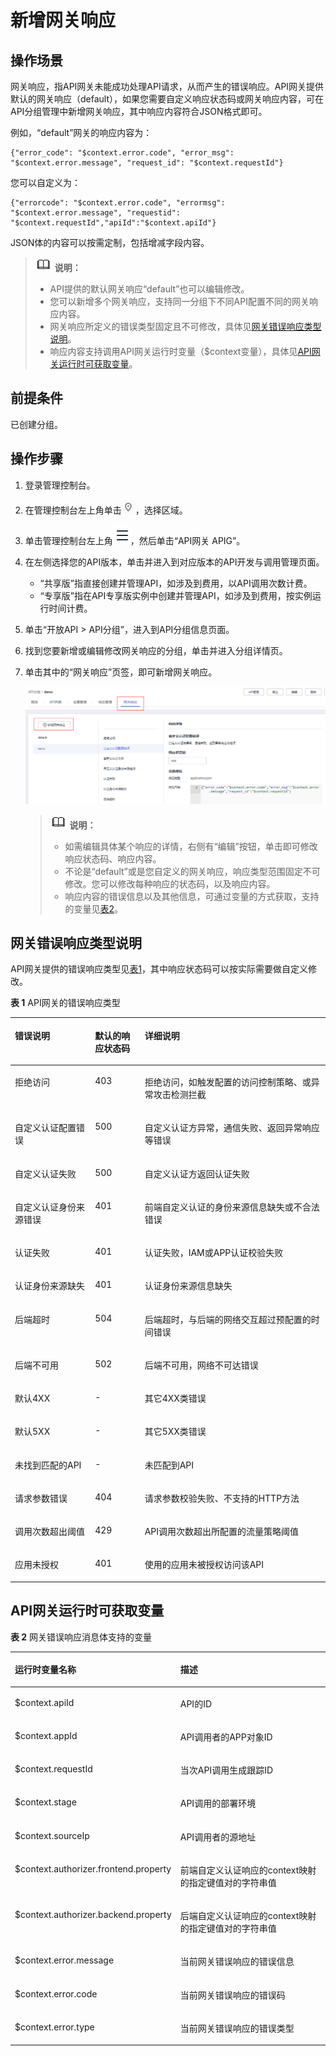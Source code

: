 # 新增网关响应<a name="ZH-CN_TOPIC_0000001188877335"></a>

## 操作场景<a name="zh-cn_topic_0000001174497031_zh-cn_topic_0226843033_section1731012541118"></a>

网关响应，指API网关未能成功处理API请求，从而产生的错误响应。API网关提供默认的网关响应（default），如果您需要自定义响应状态码或网关响应内容，可在API分组管理中新增网关响应，其中响应内容符合JSON格式即可。

例如，“default”网关的响应内容为：

```
{"error_code": "$context.error.code", "error_msg": "$context.error.message", "request_id": "$context.requestId"}
```

您可以自定义为：

```
{"errorcode": "$context.error.code", "errormsg": "$context.error.message", "requestid": "$context.requestId","apiId":"$context.apiId"}
```

JSON体的内容可以按需定制，包括增减字段内容。

>![](public_sys-resources/icon-note.gif) **说明：** 
>-   API提供的默认网关响应“default”也可以编辑修改。
>-   您可以新增多个网关响应，支持同一分组下不同API配置不同的网关响应内容。
>-   网关响应所定义的错误类型固定且不可修改，具体见[网关错误响应类型说明](#zh-cn_topic_0000001174497031_zh-cn_topic_0226843033_section188951150101)。
>-   响应内容支持调用API网关运行时变量（$context变量），具体见[API网关运行时可获取变量](#zh-cn_topic_0000001174497031_zh-cn_topic_0226843033_section0417113411215)。

## 前提条件<a name="zh-cn_topic_0000001174497031_zh-cn_topic_0226843033_section83110548119"></a>

已创建分组。

## 操作步骤<a name="zh-cn_topic_0000001174497031_zh-cn_topic_0226843033_section333201863716"></a>

1.  登录管理控制台。
2.  在管理控制台左上角单击![](figures/icon-region.png)，选择区域。
3.  单击管理控制台左上角![](figures/zh-cn_image_0000001191951633.png)，然后单击“API网关 APIG”。
4.  在左侧选择您的API版本，单击并进入到对应版本的API开发与调用管理页面。
    -   “共享版”指直接创建并管理API，如涉及到费用，以API调用次数计费。
    -   “专享版”指在API专享版实例中创建并管理API，如涉及到费用，按实例运行时间计费。

5.  单击“开放API \> API分组”，进入到API分组信息页面。
6.  找到您要新增或编辑修改网关响应的分组，单击并进入分组详情页。
7.  单击其中的“网关响应”页签，即可新增网关响应。

    ![](figures/zh-cn_image_0000001188790195.png)

    >![](public_sys-resources/icon-note.gif) **说明：** 
    >-   如需编辑具体某个响应的详情，右侧有“编辑”按钮，单击即可修改响应状态码、响应内容。
    >-   不论是“default”或是您自定义的网关响应，响应类型范围固定不可修改。您可以修改每种响应的状态码，以及响应内容。
    >-   响应内容的错误信息以及其他信息，可通过变量的方式获取，支持的变量见[表2](#zh-cn_topic_0000001174497031_zh-cn_topic_0226843033_table1777615351141)。


## 网关错误响应类型说明<a name="zh-cn_topic_0000001174497031_zh-cn_topic_0226843033_section188951150101"></a>

API网关提供的错误响应类型见[表1](#zh-cn_topic_0000001174497031_zh-cn_topic_0226843033_table4964122534120)，其中响应状态码可以按实际需要做自定义修改。

**表 1**  API网关的错误响应类型

<a name="zh-cn_topic_0000001174497031_zh-cn_topic_0226843033_table4964122534120"></a>
<table><thead align="left"><tr id="zh-cn_topic_0000001174497031_zh-cn_topic_0226843033_row7964925154114"><th class="cellrowborder" valign="top" width="25.44%" id="mcps1.2.4.1.1"><p id="zh-cn_topic_0000001174497031_zh-cn_topic_0226843033_p996412514110"><a name="zh-cn_topic_0000001174497031_zh-cn_topic_0226843033_p996412514110"></a><a name="zh-cn_topic_0000001174497031_zh-cn_topic_0226843033_p996412514110"></a>错误说明</p>
</th>
<th class="cellrowborder" valign="top" width="15.770000000000001%" id="mcps1.2.4.1.2"><p id="zh-cn_topic_0000001174497031_zh-cn_topic_0226843033_p99641225154116"><a name="zh-cn_topic_0000001174497031_zh-cn_topic_0226843033_p99641225154116"></a><a name="zh-cn_topic_0000001174497031_zh-cn_topic_0226843033_p99641225154116"></a>默认的响应状态码</p>
</th>
<th class="cellrowborder" valign="top" width="58.79%" id="mcps1.2.4.1.3"><p id="zh-cn_topic_0000001174497031_zh-cn_topic_0226843033_p20664205118428"><a name="zh-cn_topic_0000001174497031_zh-cn_topic_0226843033_p20664205118428"></a><a name="zh-cn_topic_0000001174497031_zh-cn_topic_0226843033_p20664205118428"></a>详细说明</p>
</th>
</tr>
</thead>
<tbody><tr id="zh-cn_topic_0000001174497031_zh-cn_topic_0226843033_row69641525144119"><td class="cellrowborder" valign="top" width="25.44%" headers="mcps1.2.4.1.1 "><p id="zh-cn_topic_0000001174497031_zh-cn_topic_0226843033_p29641725204118"><a name="zh-cn_topic_0000001174497031_zh-cn_topic_0226843033_p29641725204118"></a><a name="zh-cn_topic_0000001174497031_zh-cn_topic_0226843033_p29641725204118"></a>拒绝访问</p>
</td>
<td class="cellrowborder" valign="top" width="15.770000000000001%" headers="mcps1.2.4.1.2 "><p id="zh-cn_topic_0000001174497031_zh-cn_topic_0226843033_p8964425124113"><a name="zh-cn_topic_0000001174497031_zh-cn_topic_0226843033_p8964425124113"></a><a name="zh-cn_topic_0000001174497031_zh-cn_topic_0226843033_p8964425124113"></a>403</p>
</td>
<td class="cellrowborder" valign="top" width="58.79%" headers="mcps1.2.4.1.3 "><p id="zh-cn_topic_0000001174497031_zh-cn_topic_0226843033_p1866419517426"><a name="zh-cn_topic_0000001174497031_zh-cn_topic_0226843033_p1866419517426"></a><a name="zh-cn_topic_0000001174497031_zh-cn_topic_0226843033_p1866419517426"></a>拒绝访问，如触发配置的访问控制策略、或异常攻击检测拦截</p>
</td>
</tr>
<tr id="zh-cn_topic_0000001174497031_zh-cn_topic_0226843033_row119641025184116"><td class="cellrowborder" valign="top" width="25.44%" headers="mcps1.2.4.1.1 "><p id="zh-cn_topic_0000001174497031_zh-cn_topic_0226843033_p996415251415"><a name="zh-cn_topic_0000001174497031_zh-cn_topic_0226843033_p996415251415"></a><a name="zh-cn_topic_0000001174497031_zh-cn_topic_0226843033_p996415251415"></a>自定义认证配置错误</p>
</td>
<td class="cellrowborder" valign="top" width="15.770000000000001%" headers="mcps1.2.4.1.2 "><p id="zh-cn_topic_0000001174497031_zh-cn_topic_0226843033_p0964132514113"><a name="zh-cn_topic_0000001174497031_zh-cn_topic_0226843033_p0964132514113"></a><a name="zh-cn_topic_0000001174497031_zh-cn_topic_0226843033_p0964132514113"></a>500</p>
</td>
<td class="cellrowborder" valign="top" width="58.79%" headers="mcps1.2.4.1.3 "><p id="zh-cn_topic_0000001174497031_zh-cn_topic_0226843033_p15664205164214"><a name="zh-cn_topic_0000001174497031_zh-cn_topic_0226843033_p15664205164214"></a><a name="zh-cn_topic_0000001174497031_zh-cn_topic_0226843033_p15664205164214"></a>自定义认证方异常，通信失败、返回异常响应等错误</p>
</td>
</tr>
<tr id="zh-cn_topic_0000001174497031_zh-cn_topic_0226843033_row1196418255418"><td class="cellrowborder" valign="top" width="25.44%" headers="mcps1.2.4.1.1 "><p id="zh-cn_topic_0000001174497031_zh-cn_topic_0226843033_p1496432534111"><a name="zh-cn_topic_0000001174497031_zh-cn_topic_0226843033_p1496432534111"></a><a name="zh-cn_topic_0000001174497031_zh-cn_topic_0226843033_p1496432534111"></a>自定义认证失败</p>
</td>
<td class="cellrowborder" valign="top" width="15.770000000000001%" headers="mcps1.2.4.1.2 "><p id="zh-cn_topic_0000001174497031_zh-cn_topic_0226843033_p2964162544116"><a name="zh-cn_topic_0000001174497031_zh-cn_topic_0226843033_p2964162544116"></a><a name="zh-cn_topic_0000001174497031_zh-cn_topic_0226843033_p2964162544116"></a>500</p>
</td>
<td class="cellrowborder" valign="top" width="58.79%" headers="mcps1.2.4.1.3 "><p id="zh-cn_topic_0000001174497031_zh-cn_topic_0226843033_p176641351114214"><a name="zh-cn_topic_0000001174497031_zh-cn_topic_0226843033_p176641351114214"></a><a name="zh-cn_topic_0000001174497031_zh-cn_topic_0226843033_p176641351114214"></a>自定义认证方返回认证失败</p>
</td>
</tr>
<tr id="zh-cn_topic_0000001174497031_zh-cn_topic_0226843033_row996417256412"><td class="cellrowborder" valign="top" width="25.44%" headers="mcps1.2.4.1.1 "><p id="zh-cn_topic_0000001174497031_zh-cn_topic_0226843033_p1096492517418"><a name="zh-cn_topic_0000001174497031_zh-cn_topic_0226843033_p1096492517418"></a><a name="zh-cn_topic_0000001174497031_zh-cn_topic_0226843033_p1096492517418"></a>自定义认证身份来源错误</p>
</td>
<td class="cellrowborder" valign="top" width="15.770000000000001%" headers="mcps1.2.4.1.2 "><p id="zh-cn_topic_0000001174497031_zh-cn_topic_0226843033_p2964102518413"><a name="zh-cn_topic_0000001174497031_zh-cn_topic_0226843033_p2964102518413"></a><a name="zh-cn_topic_0000001174497031_zh-cn_topic_0226843033_p2964102518413"></a>401</p>
</td>
<td class="cellrowborder" valign="top" width="58.79%" headers="mcps1.2.4.1.3 "><p id="zh-cn_topic_0000001174497031_zh-cn_topic_0226843033_p466415112421"><a name="zh-cn_topic_0000001174497031_zh-cn_topic_0226843033_p466415112421"></a><a name="zh-cn_topic_0000001174497031_zh-cn_topic_0226843033_p466415112421"></a>前端自定义认证的身份来源信息缺失或不合法错误</p>
</td>
</tr>
<tr id="zh-cn_topic_0000001174497031_zh-cn_topic_0226843033_row139641525114114"><td class="cellrowborder" valign="top" width="25.44%" headers="mcps1.2.4.1.1 "><p id="zh-cn_topic_0000001174497031_zh-cn_topic_0226843033_p11964192554117"><a name="zh-cn_topic_0000001174497031_zh-cn_topic_0226843033_p11964192554117"></a><a name="zh-cn_topic_0000001174497031_zh-cn_topic_0226843033_p11964192554117"></a>认证失败</p>
</td>
<td class="cellrowborder" valign="top" width="15.770000000000001%" headers="mcps1.2.4.1.2 "><p id="zh-cn_topic_0000001174497031_zh-cn_topic_0226843033_p19647258417"><a name="zh-cn_topic_0000001174497031_zh-cn_topic_0226843033_p19647258417"></a><a name="zh-cn_topic_0000001174497031_zh-cn_topic_0226843033_p19647258417"></a>401</p>
</td>
<td class="cellrowborder" valign="top" width="58.79%" headers="mcps1.2.4.1.3 "><p id="zh-cn_topic_0000001174497031_zh-cn_topic_0226843033_p17664205194216"><a name="zh-cn_topic_0000001174497031_zh-cn_topic_0226843033_p17664205194216"></a><a name="zh-cn_topic_0000001174497031_zh-cn_topic_0226843033_p17664205194216"></a>认证失败，IAM或APP认证校验失败</p>
</td>
</tr>
<tr id="zh-cn_topic_0000001174497031_zh-cn_topic_0226843033_row396412518416"><td class="cellrowborder" valign="top" width="25.44%" headers="mcps1.2.4.1.1 "><p id="zh-cn_topic_0000001174497031_zh-cn_topic_0226843033_p3964142513415"><a name="zh-cn_topic_0000001174497031_zh-cn_topic_0226843033_p3964142513415"></a><a name="zh-cn_topic_0000001174497031_zh-cn_topic_0226843033_p3964142513415"></a>认证身份来源缺失</p>
</td>
<td class="cellrowborder" valign="top" width="15.770000000000001%" headers="mcps1.2.4.1.2 "><p id="zh-cn_topic_0000001174497031_zh-cn_topic_0226843033_p896432518416"><a name="zh-cn_topic_0000001174497031_zh-cn_topic_0226843033_p896432518416"></a><a name="zh-cn_topic_0000001174497031_zh-cn_topic_0226843033_p896432518416"></a>401</p>
</td>
<td class="cellrowborder" valign="top" width="58.79%" headers="mcps1.2.4.1.3 "><p id="zh-cn_topic_0000001174497031_zh-cn_topic_0226843033_p2664165116428"><a name="zh-cn_topic_0000001174497031_zh-cn_topic_0226843033_p2664165116428"></a><a name="zh-cn_topic_0000001174497031_zh-cn_topic_0226843033_p2664165116428"></a>认证身份来源信息缺失</p>
</td>
</tr>
<tr id="zh-cn_topic_0000001174497031_zh-cn_topic_0226843033_row199641259417"><td class="cellrowborder" valign="top" width="25.44%" headers="mcps1.2.4.1.1 "><p id="zh-cn_topic_0000001174497031_zh-cn_topic_0226843033_p496411251415"><a name="zh-cn_topic_0000001174497031_zh-cn_topic_0226843033_p496411251415"></a><a name="zh-cn_topic_0000001174497031_zh-cn_topic_0226843033_p496411251415"></a>后端超时</p>
</td>
<td class="cellrowborder" valign="top" width="15.770000000000001%" headers="mcps1.2.4.1.2 "><p id="zh-cn_topic_0000001174497031_zh-cn_topic_0226843033_p89649251412"><a name="zh-cn_topic_0000001174497031_zh-cn_topic_0226843033_p89649251412"></a><a name="zh-cn_topic_0000001174497031_zh-cn_topic_0226843033_p89649251412"></a>504</p>
</td>
<td class="cellrowborder" valign="top" width="58.79%" headers="mcps1.2.4.1.3 "><p id="zh-cn_topic_0000001174497031_zh-cn_topic_0226843033_p466410513424"><a name="zh-cn_topic_0000001174497031_zh-cn_topic_0226843033_p466410513424"></a><a name="zh-cn_topic_0000001174497031_zh-cn_topic_0226843033_p466410513424"></a>后端超时，与后端的网络交互超过预配置的时间错误</p>
</td>
</tr>
<tr id="zh-cn_topic_0000001174497031_zh-cn_topic_0226843033_row962514252514"><td class="cellrowborder" valign="top" width="25.44%" headers="mcps1.2.4.1.1 "><p id="zh-cn_topic_0000001174497031_zh-cn_topic_0226843033_p262642513515"><a name="zh-cn_topic_0000001174497031_zh-cn_topic_0226843033_p262642513515"></a><a name="zh-cn_topic_0000001174497031_zh-cn_topic_0226843033_p262642513515"></a>后端不可用</p>
</td>
<td class="cellrowborder" valign="top" width="15.770000000000001%" headers="mcps1.2.4.1.2 "><p id="zh-cn_topic_0000001174497031_zh-cn_topic_0226843033_p11626192565111"><a name="zh-cn_topic_0000001174497031_zh-cn_topic_0226843033_p11626192565111"></a><a name="zh-cn_topic_0000001174497031_zh-cn_topic_0226843033_p11626192565111"></a>502</p>
</td>
<td class="cellrowborder" valign="top" width="58.79%" headers="mcps1.2.4.1.3 "><p id="zh-cn_topic_0000001174497031_zh-cn_topic_0226843033_p19626112512519"><a name="zh-cn_topic_0000001174497031_zh-cn_topic_0226843033_p19626112512519"></a><a name="zh-cn_topic_0000001174497031_zh-cn_topic_0226843033_p19626112512519"></a>后端不可用，网络不可达错误</p>
</td>
</tr>
<tr id="zh-cn_topic_0000001174497031_zh-cn_topic_0226843033_row214050134319"><td class="cellrowborder" valign="top" width="25.44%" headers="mcps1.2.4.1.1 "><p id="zh-cn_topic_0000001174497031_zh-cn_topic_0226843033_p014110084314"><a name="zh-cn_topic_0000001174497031_zh-cn_topic_0226843033_p014110084314"></a><a name="zh-cn_topic_0000001174497031_zh-cn_topic_0226843033_p014110084314"></a>默认4XX</p>
</td>
<td class="cellrowborder" valign="top" width="15.770000000000001%" headers="mcps1.2.4.1.2 "><p id="zh-cn_topic_0000001174497031_zh-cn_topic_0226843033_p91405017435"><a name="zh-cn_topic_0000001174497031_zh-cn_topic_0226843033_p91405017435"></a><a name="zh-cn_topic_0000001174497031_zh-cn_topic_0226843033_p91405017435"></a>-</p>
</td>
<td class="cellrowborder" valign="top" width="58.79%" headers="mcps1.2.4.1.3 "><p id="zh-cn_topic_0000001174497031_zh-cn_topic_0226843033_p81411606436"><a name="zh-cn_topic_0000001174497031_zh-cn_topic_0226843033_p81411606436"></a><a name="zh-cn_topic_0000001174497031_zh-cn_topic_0226843033_p81411606436"></a>其它4XX类错误</p>
</td>
</tr>
<tr id="zh-cn_topic_0000001174497031_zh-cn_topic_0226843033_row1529215012432"><td class="cellrowborder" valign="top" width="25.44%" headers="mcps1.2.4.1.1 "><p id="zh-cn_topic_0000001174497031_zh-cn_topic_0226843033_p10292203436"><a name="zh-cn_topic_0000001174497031_zh-cn_topic_0226843033_p10292203436"></a><a name="zh-cn_topic_0000001174497031_zh-cn_topic_0226843033_p10292203436"></a>默认5XX</p>
</td>
<td class="cellrowborder" valign="top" width="15.770000000000001%" headers="mcps1.2.4.1.2 "><p id="zh-cn_topic_0000001174497031_zh-cn_topic_0226843033_p20292003439"><a name="zh-cn_topic_0000001174497031_zh-cn_topic_0226843033_p20292003439"></a><a name="zh-cn_topic_0000001174497031_zh-cn_topic_0226843033_p20292003439"></a>-</p>
</td>
<td class="cellrowborder" valign="top" width="58.79%" headers="mcps1.2.4.1.3 "><p id="zh-cn_topic_0000001174497031_zh-cn_topic_0226843033_p12923010432"><a name="zh-cn_topic_0000001174497031_zh-cn_topic_0226843033_p12923010432"></a><a name="zh-cn_topic_0000001174497031_zh-cn_topic_0226843033_p12923010432"></a>其它5XX类错误</p>
</td>
</tr>
<tr id="zh-cn_topic_0000001174497031_zh-cn_topic_0226843033_row144447074320"><td class="cellrowborder" valign="top" width="25.44%" headers="mcps1.2.4.1.1 "><p id="zh-cn_topic_0000001174497031_zh-cn_topic_0226843033_p1744410144320"><a name="zh-cn_topic_0000001174497031_zh-cn_topic_0226843033_p1744410144320"></a><a name="zh-cn_topic_0000001174497031_zh-cn_topic_0226843033_p1744410144320"></a>未找到匹配的API</p>
</td>
<td class="cellrowborder" valign="top" width="15.770000000000001%" headers="mcps1.2.4.1.2 "><p id="zh-cn_topic_0000001174497031_zh-cn_topic_0226843033_p114441101435"><a name="zh-cn_topic_0000001174497031_zh-cn_topic_0226843033_p114441101435"></a><a name="zh-cn_topic_0000001174497031_zh-cn_topic_0226843033_p114441101435"></a>-</p>
</td>
<td class="cellrowborder" valign="top" width="58.79%" headers="mcps1.2.4.1.3 "><p id="zh-cn_topic_0000001174497031_zh-cn_topic_0226843033_p184445019437"><a name="zh-cn_topic_0000001174497031_zh-cn_topic_0226843033_p184445019437"></a><a name="zh-cn_topic_0000001174497031_zh-cn_topic_0226843033_p184445019437"></a>未匹配到API</p>
</td>
</tr>
<tr id="zh-cn_topic_0000001174497031_zh-cn_topic_0226843033_row1662216074313"><td class="cellrowborder" valign="top" width="25.44%" headers="mcps1.2.4.1.1 "><p id="zh-cn_topic_0000001174497031_zh-cn_topic_0226843033_p46221607438"><a name="zh-cn_topic_0000001174497031_zh-cn_topic_0226843033_p46221607438"></a><a name="zh-cn_topic_0000001174497031_zh-cn_topic_0226843033_p46221607438"></a>请求参数错误</p>
</td>
<td class="cellrowborder" valign="top" width="15.770000000000001%" headers="mcps1.2.4.1.2 "><p id="zh-cn_topic_0000001174497031_zh-cn_topic_0226843033_p162280134311"><a name="zh-cn_topic_0000001174497031_zh-cn_topic_0226843033_p162280134311"></a><a name="zh-cn_topic_0000001174497031_zh-cn_topic_0226843033_p162280134311"></a>404</p>
</td>
<td class="cellrowborder" valign="top" width="58.79%" headers="mcps1.2.4.1.3 "><p id="zh-cn_topic_0000001174497031_zh-cn_topic_0226843033_p11623409437"><a name="zh-cn_topic_0000001174497031_zh-cn_topic_0226843033_p11623409437"></a><a name="zh-cn_topic_0000001174497031_zh-cn_topic_0226843033_p11623409437"></a>请求参数校验失败、不支持的HTTP方法</p>
</td>
</tr>
<tr id="zh-cn_topic_0000001174497031_zh-cn_topic_0226843033_row17847314164817"><td class="cellrowborder" valign="top" width="25.44%" headers="mcps1.2.4.1.1 "><p id="zh-cn_topic_0000001174497031_zh-cn_topic_0226843033_p784711145481"><a name="zh-cn_topic_0000001174497031_zh-cn_topic_0226843033_p784711145481"></a><a name="zh-cn_topic_0000001174497031_zh-cn_topic_0226843033_p784711145481"></a>调用次数超出阈值</p>
</td>
<td class="cellrowborder" valign="top" width="15.770000000000001%" headers="mcps1.2.4.1.2 "><p id="zh-cn_topic_0000001174497031_zh-cn_topic_0226843033_p10847514124817"><a name="zh-cn_topic_0000001174497031_zh-cn_topic_0226843033_p10847514124817"></a><a name="zh-cn_topic_0000001174497031_zh-cn_topic_0226843033_p10847514124817"></a>429</p>
</td>
<td class="cellrowborder" valign="top" width="58.79%" headers="mcps1.2.4.1.3 "><p id="zh-cn_topic_0000001174497031_zh-cn_topic_0226843033_p9847171414482"><a name="zh-cn_topic_0000001174497031_zh-cn_topic_0226843033_p9847171414482"></a><a name="zh-cn_topic_0000001174497031_zh-cn_topic_0226843033_p9847171414482"></a>API调用次数超出所配置的流量策略阈值</p>
</td>
</tr>
<tr id="zh-cn_topic_0000001174497031_zh-cn_topic_0226843033_row10991114164818"><td class="cellrowborder" valign="top" width="25.44%" headers="mcps1.2.4.1.1 "><p id="zh-cn_topic_0000001174497031_zh-cn_topic_0226843033_p69912014124812"><a name="zh-cn_topic_0000001174497031_zh-cn_topic_0226843033_p69912014124812"></a><a name="zh-cn_topic_0000001174497031_zh-cn_topic_0226843033_p69912014124812"></a>应用未授权</p>
</td>
<td class="cellrowborder" valign="top" width="15.770000000000001%" headers="mcps1.2.4.1.2 "><p id="zh-cn_topic_0000001174497031_zh-cn_topic_0226843033_p3991151444813"><a name="zh-cn_topic_0000001174497031_zh-cn_topic_0226843033_p3991151444813"></a><a name="zh-cn_topic_0000001174497031_zh-cn_topic_0226843033_p3991151444813"></a>401</p>
</td>
<td class="cellrowborder" valign="top" width="58.79%" headers="mcps1.2.4.1.3 "><p id="zh-cn_topic_0000001174497031_zh-cn_topic_0226843033_p69911514104816"><a name="zh-cn_topic_0000001174497031_zh-cn_topic_0226843033_p69911514104816"></a><a name="zh-cn_topic_0000001174497031_zh-cn_topic_0226843033_p69911514104816"></a>使用的应用未被授权访问该API</p>
</td>
</tr>
</tbody>
</table>

## API网关运行时可获取变量<a name="zh-cn_topic_0000001174497031_zh-cn_topic_0226843033_section0417113411215"></a>

**表 2**  网关错误响应消息体支持的变量

<a name="zh-cn_topic_0000001174497031_zh-cn_topic_0226843033_table1777615351141"></a>
<table><thead align="left"><tr id="zh-cn_topic_0000001174497031_zh-cn_topic_0226843033_row177619351743"><th class="cellrowborder" valign="top" width="36.53%" id="mcps1.2.3.1.1"><p id="zh-cn_topic_0000001174497031_zh-cn_topic_0226843033_p1977619351342"><a name="zh-cn_topic_0000001174497031_zh-cn_topic_0226843033_p1977619351342"></a><a name="zh-cn_topic_0000001174497031_zh-cn_topic_0226843033_p1977619351342"></a>运行时变量名称</p>
</th>
<th class="cellrowborder" valign="top" width="63.470000000000006%" id="mcps1.2.3.1.2"><p id="zh-cn_topic_0000001174497031_zh-cn_topic_0226843033_p477613351845"><a name="zh-cn_topic_0000001174497031_zh-cn_topic_0226843033_p477613351845"></a><a name="zh-cn_topic_0000001174497031_zh-cn_topic_0226843033_p477613351845"></a>描述</p>
</th>
</tr>
</thead>
<tbody><tr id="zh-cn_topic_0000001174497031_zh-cn_topic_0226843033_row977616351242"><td class="cellrowborder" valign="top" width="36.53%" headers="mcps1.2.3.1.1 "><p id="zh-cn_topic_0000001174497031_zh-cn_topic_0226843033_p1811712611910"><a name="zh-cn_topic_0000001174497031_zh-cn_topic_0226843033_p1811712611910"></a><a name="zh-cn_topic_0000001174497031_zh-cn_topic_0226843033_p1811712611910"></a>$context.apiId</p>
</td>
<td class="cellrowborder" valign="top" width="63.470000000000006%" headers="mcps1.2.3.1.2 "><p id="zh-cn_topic_0000001174497031_zh-cn_topic_0226843033_p191189261995"><a name="zh-cn_topic_0000001174497031_zh-cn_topic_0226843033_p191189261995"></a><a name="zh-cn_topic_0000001174497031_zh-cn_topic_0226843033_p191189261995"></a>API的ID</p>
</td>
</tr>
<tr id="zh-cn_topic_0000001174497031_zh-cn_topic_0226843033_row67764351412"><td class="cellrowborder" valign="top" width="36.53%" headers="mcps1.2.3.1.1 "><p id="zh-cn_topic_0000001174497031_zh-cn_topic_0226843033_p1211815261394"><a name="zh-cn_topic_0000001174497031_zh-cn_topic_0226843033_p1211815261394"></a><a name="zh-cn_topic_0000001174497031_zh-cn_topic_0226843033_p1211815261394"></a>$context.appId</p>
</td>
<td class="cellrowborder" valign="top" width="63.470000000000006%" headers="mcps1.2.3.1.2 "><p id="zh-cn_topic_0000001174497031_zh-cn_topic_0226843033_p12118192618913"><a name="zh-cn_topic_0000001174497031_zh-cn_topic_0226843033_p12118192618913"></a><a name="zh-cn_topic_0000001174497031_zh-cn_topic_0226843033_p12118192618913"></a>API调用者的APP对象ID</p>
</td>
</tr>
<tr id="zh-cn_topic_0000001174497031_zh-cn_topic_0226843033_row117771350415"><td class="cellrowborder" valign="top" width="36.53%" headers="mcps1.2.3.1.1 "><p id="zh-cn_topic_0000001174497031_zh-cn_topic_0226843033_p811882620919"><a name="zh-cn_topic_0000001174497031_zh-cn_topic_0226843033_p811882620919"></a><a name="zh-cn_topic_0000001174497031_zh-cn_topic_0226843033_p811882620919"></a>$context.requestId</p>
</td>
<td class="cellrowborder" valign="top" width="63.470000000000006%" headers="mcps1.2.3.1.2 "><p id="zh-cn_topic_0000001174497031_zh-cn_topic_0226843033_p11188264912"><a name="zh-cn_topic_0000001174497031_zh-cn_topic_0226843033_p11188264912"></a><a name="zh-cn_topic_0000001174497031_zh-cn_topic_0226843033_p11188264912"></a>当次API调用生成跟踪ID</p>
</td>
</tr>
<tr id="zh-cn_topic_0000001174497031_zh-cn_topic_0226843033_row7777203515419"><td class="cellrowborder" valign="top" width="36.53%" headers="mcps1.2.3.1.1 "><p id="zh-cn_topic_0000001174497031_zh-cn_topic_0226843033_p911911267920"><a name="zh-cn_topic_0000001174497031_zh-cn_topic_0226843033_p911911267920"></a><a name="zh-cn_topic_0000001174497031_zh-cn_topic_0226843033_p911911267920"></a>$context.stage</p>
</td>
<td class="cellrowborder" valign="top" width="63.470000000000006%" headers="mcps1.2.3.1.2 "><p id="zh-cn_topic_0000001174497031_zh-cn_topic_0226843033_p121199263911"><a name="zh-cn_topic_0000001174497031_zh-cn_topic_0226843033_p121199263911"></a><a name="zh-cn_topic_0000001174497031_zh-cn_topic_0226843033_p121199263911"></a>API调用的部署环境</p>
</td>
</tr>
<tr id="zh-cn_topic_0000001174497031_zh-cn_topic_0226843033_row187779351416"><td class="cellrowborder" valign="top" width="36.53%" headers="mcps1.2.3.1.1 "><p id="zh-cn_topic_0000001174497031_zh-cn_topic_0226843033_p21196261797"><a name="zh-cn_topic_0000001174497031_zh-cn_topic_0226843033_p21196261797"></a><a name="zh-cn_topic_0000001174497031_zh-cn_topic_0226843033_p21196261797"></a>$context.sourceIp</p>
</td>
<td class="cellrowborder" valign="top" width="63.470000000000006%" headers="mcps1.2.3.1.2 "><p id="zh-cn_topic_0000001174497031_zh-cn_topic_0226843033_p1711911262911"><a name="zh-cn_topic_0000001174497031_zh-cn_topic_0226843033_p1711911262911"></a><a name="zh-cn_topic_0000001174497031_zh-cn_topic_0226843033_p1711911262911"></a>API调用者的源地址</p>
</td>
</tr>
<tr id="zh-cn_topic_0000001174497031_zh-cn_topic_0226843033_row1777763516418"><td class="cellrowborder" valign="top" width="36.53%" headers="mcps1.2.3.1.1 "><p id="zh-cn_topic_0000001174497031_zh-cn_topic_0226843033_p1611912261294"><a name="zh-cn_topic_0000001174497031_zh-cn_topic_0226843033_p1611912261294"></a><a name="zh-cn_topic_0000001174497031_zh-cn_topic_0226843033_p1611912261294"></a>$context.authorizer.frontend.property</p>
</td>
<td class="cellrowborder" valign="top" width="63.470000000000006%" headers="mcps1.2.3.1.2 "><p id="zh-cn_topic_0000001174497031_zh-cn_topic_0226843033_p811919260911"><a name="zh-cn_topic_0000001174497031_zh-cn_topic_0226843033_p811919260911"></a><a name="zh-cn_topic_0000001174497031_zh-cn_topic_0226843033_p811919260911"></a>前端自定义认证响应的context映射的指定键值对的字符串值</p>
</td>
</tr>
<tr id="zh-cn_topic_0000001174497031_zh-cn_topic_0226843033_row177718351244"><td class="cellrowborder" valign="top" width="36.53%" headers="mcps1.2.3.1.1 "><p id="zh-cn_topic_0000001174497031_zh-cn_topic_0226843033_p171191426395"><a name="zh-cn_topic_0000001174497031_zh-cn_topic_0226843033_p171191426395"></a><a name="zh-cn_topic_0000001174497031_zh-cn_topic_0226843033_p171191426395"></a>$context.authorizer.backend.property</p>
</td>
<td class="cellrowborder" valign="top" width="63.470000000000006%" headers="mcps1.2.3.1.2 "><p id="zh-cn_topic_0000001174497031_zh-cn_topic_0226843033_p11196263917"><a name="zh-cn_topic_0000001174497031_zh-cn_topic_0226843033_p11196263917"></a><a name="zh-cn_topic_0000001174497031_zh-cn_topic_0226843033_p11196263917"></a>后端自定义认证响应的context映射的指定键值对的字符串值</p>
</td>
</tr>
<tr id="zh-cn_topic_0000001174497031_zh-cn_topic_0226843033_row1525252112911"><td class="cellrowborder" valign="top" width="36.53%" headers="mcps1.2.3.1.1 "><p id="zh-cn_topic_0000001174497031_zh-cn_topic_0226843033_p12119102617915"><a name="zh-cn_topic_0000001174497031_zh-cn_topic_0226843033_p12119102617915"></a><a name="zh-cn_topic_0000001174497031_zh-cn_topic_0226843033_p12119102617915"></a>$context.error.message</p>
</td>
<td class="cellrowborder" valign="top" width="63.470000000000006%" headers="mcps1.2.3.1.2 "><p id="zh-cn_topic_0000001174497031_zh-cn_topic_0226843033_p16119122615919"><a name="zh-cn_topic_0000001174497031_zh-cn_topic_0226843033_p16119122615919"></a><a name="zh-cn_topic_0000001174497031_zh-cn_topic_0226843033_p16119122615919"></a>当前网关错误响应的错误信息</p>
</td>
</tr>
<tr id="zh-cn_topic_0000001174497031_zh-cn_topic_0226843033_row14409142112910"><td class="cellrowborder" valign="top" width="36.53%" headers="mcps1.2.3.1.1 "><p id="zh-cn_topic_0000001174497031_zh-cn_topic_0226843033_p111922612914"><a name="zh-cn_topic_0000001174497031_zh-cn_topic_0226843033_p111922612914"></a><a name="zh-cn_topic_0000001174497031_zh-cn_topic_0226843033_p111922612914"></a>$context.error.code</p>
</td>
<td class="cellrowborder" valign="top" width="63.470000000000006%" headers="mcps1.2.3.1.2 "><p id="zh-cn_topic_0000001174497031_zh-cn_topic_0226843033_p71196263913"><a name="zh-cn_topic_0000001174497031_zh-cn_topic_0226843033_p71196263913"></a><a name="zh-cn_topic_0000001174497031_zh-cn_topic_0226843033_p71196263913"></a>当前网关错误响应的错误码</p>
</td>
</tr>
<tr id="zh-cn_topic_0000001174497031_zh-cn_topic_0226843033_row5568821496"><td class="cellrowborder" valign="top" width="36.53%" headers="mcps1.2.3.1.1 "><p id="zh-cn_topic_0000001174497031_zh-cn_topic_0226843033_p4119142620915"><a name="zh-cn_topic_0000001174497031_zh-cn_topic_0226843033_p4119142620915"></a><a name="zh-cn_topic_0000001174497031_zh-cn_topic_0226843033_p4119142620915"></a>$context.error.type</p>
</td>
<td class="cellrowborder" valign="top" width="63.470000000000006%" headers="mcps1.2.3.1.2 "><p id="zh-cn_topic_0000001174497031_zh-cn_topic_0226843033_p1611916261499"><a name="zh-cn_topic_0000001174497031_zh-cn_topic_0226843033_p1611916261499"></a><a name="zh-cn_topic_0000001174497031_zh-cn_topic_0226843033_p1611916261499"></a>当前网关错误响应的错误类型</p>
</td>
</tr>
</tbody>
</table>

